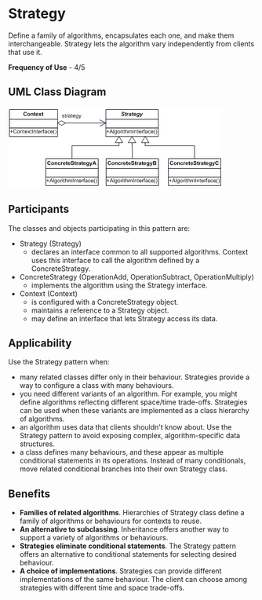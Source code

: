 # Strategy

Define a family of algorithms, encapsulates each one, and make them interchangeable. Strategy lets the algorithm vary independently from clients that use it.

**Frequency of Use** - 4/5

## UML Class Diagram
![Strategy UML](strategy.gif)

## Participants
The classes and objects participating in this pattern are:
- Strategy (Strategy)
  - declares an interface common to all supported algorithms. Context uses this interface to call the algorithm defined by a ConcreteStrategy.
- ConcreteStrategy (OperationAdd, OperationSubtract, OperationMultiply)
  - implements the algorithm using the Strategy interface.
- Context (Context)
  - is configured with a ConcreteStrategy object.
  - maintains a reference to a Strategy object.
  - may define an interface that lets Strategy access its data.

## Applicability
Use the Strategy pattern when:
- many related classes differ only in their behaviour. Strategies provide a way to configure a class with many behaviours.
- you need different variants of an algorithm. For example, you might define algorithms reflecting different space/time trade-offs. Strategies can be used when these variants are implemented as a class hierarchy of algorithms.
- an algorithm uses data that clients shouldn't know about. Use the Strategy pattern to avoid exposing complex, algorithm-specific data structures.
- a class defines many behaviours, and these appear as multiple conditional statements in its operations. Instead of many conditionals, move related conditional branches into their own Strategy class.

## Benefits
- **Families of related algorithms**. Hierarchies of Strategy class define a family of algorithms or behaviours for contexts to reuse.
- **An alternative to subclassing**. Inheritance offers another way to support a variety of algorithms or behaviours.
- **Strategies eliminate conditional statements**. The Strategy pattern offers an alternative to conditional statements for selecting desired behaviour.
- **A choice of implementations**. Strategies can provide different implementations of the same behaviour. The client can choose among strategies with different time and space trade-offs.
